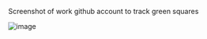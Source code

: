 Screenshot of work github account to track green squares

![image](https://user-images.githubusercontent.com/7874705/222188188-ca737cdc-5504-4667-ba60-4f9f4c22dbad.png)

